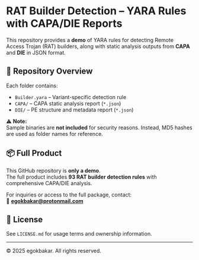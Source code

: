 # RAT Builder Detection – YARA Rules with CAPA/DIE Reports

This repository provides a **demo** of YARA rules for detecting Remote Access Trojan (RAT) builders, along with static analysis outputs from **CAPA** and **DIE** in JSON format.

## 📂 Repository Overview
Each folder contains:
- `Builder.yara` – Variant-specific detection rule
- `CAPA/` – CAPA static analysis report (`*.json`)
- `DIE/` – PE structure and metadata report (`*.json`)

⚠️ **Note:**  
Sample binaries are **not included** for security reasons. Instead, MD5 hashes are used as folder names for reference.

## 📦 Full Product
This GitHub repository is **only a demo**.  
The full product includes **93 RAT builder detection rules** with comprehensive CAPA/DIE analysis.  

For inquiries or access to the full package, contact:  
📧 **egokbakar@protonmail.com**

## 🔑 License
See `LICENSE.md` for usage terms and ownership information.

---

© 2025 egokbakar. All rights reserved.
